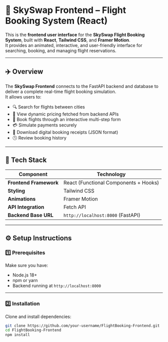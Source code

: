 # 🎨 SkySwap Frontend – Flight Booking System (React)

This is the **frontend user interface** for the **SkySwap Flight Booking System**, built with **React**, **Tailwind CSS**, and **Framer Motion**.  
It provides an animated, interactive, and user-friendly interface for searching, booking, and managing flight reservations.

---

## ✈️ Overview

The **SkySwap Frontend** connects to the FastAPI backend and database to deliver a complete real-time flight booking simulation.  
It allows users to:

- 🔍 Search for flights between cities  
- 💸 View dynamic pricing fetched from backend APIs  
- 🧾 Book flights through an interactive multi-step form  
- 💳 Simulate payments securely  
- 📄 Download digital booking receipts (JSON format)  
- 🕓 Review booking history  

---

## 🧩 Tech Stack

| Component | Technology |
|------------|-------------|
| **Frontend Framework** | React (Functional Components + Hooks) |
| **Styling** | Tailwind CSS |
| **Animations** | Framer Motion |
| **API Integration** | Fetch API |
| **Backend Base URL** | `http://localhost:8000` (FastAPI) |

---

## ⚙️ Setup Instructions

### 1️⃣ Prerequisites
Make sure you have:
- Node.js 18+  
- npm or yarn  
- Backend running at `http://localhost:8000`  

---

### 2️⃣ Installation

Clone and install dependencies:

```bash
git clone https://github.com/your-username/FlightBooking-Frontend.git
cd FlightBooking-Frontend
npm install
